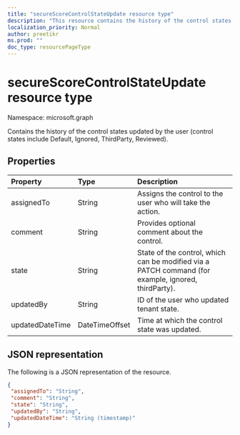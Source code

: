 ```yaml
---
title: "secureScoreControlStateUpdate resource type"
description: "This resource contains the history of the control states updated by user (control states include Default, Ignored, ThirdParty, Reviewed)."
localization_priority: Normal
author: preetikr
ms.prod: ""
doc_type: resourcePageType
---
```

#  secureScoreControlStateUpdate resource type

Namespace: microsoft.graph

Contains the history of the control states updated by the user (control states include Default, Ignored, ThirdParty, Reviewed).

## Properties

|Property |Type |Description |
|:--|:--|:--|
|assignedTo|String|Assigns the control to the user who will take the action. |
|comment|String|Provides optional comment about the control. |
|state|String|State of the control, which can be modified via a PATCH command (for example, ignored, thirdParty). |
|updatedBy|String|ID of the user who updated tenant state. |
|updatedDateTime|DateTimeOffset|Time at which the control state was updated. |

## JSON representation
 The following is a JSON representation of the resource.
 <!-- {
  "blockType": "resource",
  "optionalProperties": [
    
   ],
  "@odata.type": "microsoft.graph.secureScoreControlStateUpdate"
}-->
 ```json
{
  "assignedTo": "String",
  "comment": "String",
  "state": "String",
  "updatedBy": "String",
  "updatedDateTime": "String (timestamp)"
}
 ```
 <!-- {
  "type": "#page.annotation",
  "description": "secureScoreControlStateUpdate resource",
  "keywords": "",
  "section": "documentation",
  "tocPath": ""
}-->

